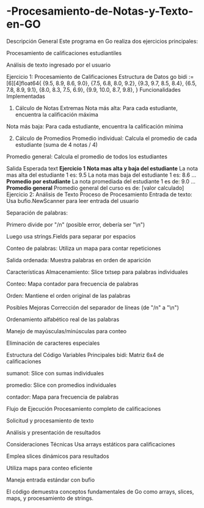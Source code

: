 # -Procesamiento-de-Notas-y-Texto-en-GO
Descripción General
Este programa en Go realiza dos ejercicios principales:

Procesamiento de calificaciones estudiantiles

Análisis de texto ingresado por el usuario

Ejercicio 1: Procesamiento de Calificaciones
Estructura de Datos
go
bidi := [6][4]float64{
    {9.5, 8.9, 8.6, 9.0},
    {7.5, 6.8, 8.0, 9.2},
    {9.3, 9.7, 8.5, 8.4},
    {6.5, 7.8, 8.9, 9.1},
    {8.0, 8.3, 7.5, 6.9},
    {9.9, 10.0, 8.7, 9.8},
}
Funcionalidades Implementadas
1. Cálculo de Notas Extremas
Nota más alta: Para cada estudiante, encuentra la calificación máxima

Nota más baja: Para cada estudiante, encuentra la calificación mínima

2. Cálculo de Promedios
Promedio individual: Calcula el promedio de cada estudiante (suma de 4 notas / 4)

Promedio general: Calcula el promedio de todos los estudiantes

Salida Esperada
text
******Ejercicio 1******
******Nota mas alta y baja del estudiante******
La nota mas alta del estudiante 1 es: 9.5
La nota mas baja del estudiante 1 es: 8.6
...
******Promedio por estudiante******
La nota promediada del estudiante 1 es de: 9.0
...
******Promedio general******
Promedio general del curso es de: [valor calculado]
Ejercicio 2: Análisis de Texto
Proceso de Procesamiento
Entrada de texto: Usa bufio.NewScanner para leer entrada del usuario

Separación de palabras:

Primero divide por "/n" (posible error, debería ser "\n")

Luego usa strings.Fields para separar por espacios

Conteo de palabras: Utiliza un mapa para contar repeticiones

Salida ordenada: Muestra palabras en orden de aparición

Características
Almacenamiento: Slice txtsep para palabras individuales

Conteo: Mapa contador para frecuencia de palabras

Orden: Mantiene el orden original de las palabras

Posibles Mejoras
Corrección del separador de líneas (de "/n" a "\n")

Ordenamiento alfabético real de las palabras

Manejo de mayúsculas/minúsculas para conteo

Eliminación de caracteres especiales

Estructura del Código
Variables Principales
bidi: Matriz 6x4 de calificaciones

sumanot: Slice con sumas individuales

promedio: Slice con promedios individuales

contador: Mapa para frecuencia de palabras

Flujo de Ejecución
Procesamiento completo de calificaciones

Solicitud y procesamiento de texto

Análisis y presentación de resultados

Consideraciones Técnicas
Usa arrays estáticos para calificaciones

Emplea slices dinámicos para resultados

Utiliza maps para conteo eficiente

Maneja entrada estándar con bufio

El código demuestra conceptos fundamentales de Go como arrays, slices, maps, y procesamiento de strings.
